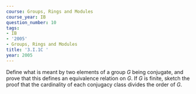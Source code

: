 ```yaml
---
course: Groups, Rings and Modules
course_year: IB
question_number: 10
tags:
- IB
- '2005'
- Groups, Rings and Modules
title: '3.I.1C '
year: 2005
---
```



Define what is meant by two elements of a group $G$ being conjugate, and prove that this defines an equivalence relation on $G$. If $G$ is finite, sketch the proof that the cardinality of each conjugacy class divides the order of $G$.